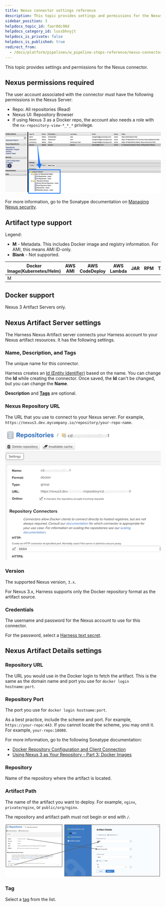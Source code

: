 ```yaml
---
title: Nexus connector settings reference
description: This topic provides settings and permissions for the Nexus connector.
sidebar_position: 3
helpdocs_topic_id: faor0dc98d
helpdocs_category_id: lussbhnyjt
helpdocs_is_private: false
helpdocs_is_published: true
redirect_from:
  - /docs/platform/pipelines/w_pipeline-steps-reference/nexus-connector-settings-reference
---
```


This topic provides settings and permissions for the Nexus connector.

## Nexus permissions required

The user account associated with the connector must have the following permissions in the Nexus Server:

* Repo: All repositories (Read)
* Nexus UI: Repository Browser
* If using Nexus 3 as a Docker repo, the account also needs a role with the `nx-repository-view-*_*_*` privilege.

![](../static/nexus-connector-settings-reference-05.png)

For more information, go to the Sonatype documentation on [Managing Nexus security](https://help.sonatype.com/en/managing-security.html).

## Artifact type support

Legend:

* **M** - Metadata. This includes Docker image and registry information. For AMI, this means AMI ID-only.
* **Blank** - Not supported.

| **Docker Image**(Kubernetes/Helm) | **AWS AMI** | **AWS CodeDeploy** | **AWS Lambda** | **JAR** | **RPM** | **TAR** | **WAR** | **ZIP** | **PCF** | **IIS** |
| --- | --- | --- | --- | --- | --- | --- | --- | --- | --- | --- |
| M |  |  |  |  |  |  |  |  |  | M |

## Docker support

Nexus 3 Artifact Servers only.

## Nexus Artifact Server settings

The Harness Nexus Artifact server connects your Harness account to your Nexus artifact resources. It has the following settings.

### Name, Description, and Tags

The unique name for this connector.

Harness creates an [Id (Entity Identifier)](../../references/entity-identifier-reference.md) based on the name. You can change the **Id** while creating the connector. Once saved, the **Id** can't be changed, but you can change the **Name**.

**Description** and [**Tags**](../../references/tags-reference.md) are optional.

### Nexus Repository URL

The URL that you use to connect to your Nexus server. For example, `https://nexus3.dev.mycompany.io/repository/your-repo-name`.

![](../static/nexus-repository.png)

### Version

The supported Nexus version, `3.x`.

For Nexus 3.x, Harness supports only the Docker repository format as the artifact source.

### Credentials

The username and password for the Nexus account to use for this connector.

For the password, select a [Harness text secret](/docs/platform/secrets/add-use-text-secrets).

## Nexus Artifact Details settings

### Repository URL

The URL you would use in the Docker login to fetch the artifact. This is the same as the domain name and port you use for `docker login hostname:port`.

### Repository Port

The port you use for `docker login hostname:port`.

As a best practice, include the scheme and port. For example, `https://your-repo:443`. If you cannot locate the scheme, you may omit it. For example, `your-repo:18080`.

For more information, go to the following Sonatype documentation:

* [Docker Repository Configuration and Client Connection](https://support.sonatype.com/hc/en-us/articles/115013153887-Docker-Repository-Configuration-and-Client-Connection)
* [Using Nexus 3 as Your Repository - Part 3: Docker Images](https://www.sonatype.com/blog/using-sonatype-nexus-repository-3-part-3-docker-images)

### Repository

Name of the repository where the artifact is located.

### Artifact Path

The name of the artifact you want to deploy. For example, `nginx`, `private/nginx`, or `public/org/nginx`.

The repository and artifact path must not begin or end with `/`.

![](../static/nexus-connector-settings-reference-06.png)

### Tag

Select a [tag](../../references/tags-reference.md) from the list.
